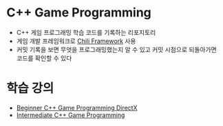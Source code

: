 ﻿# C++ Game Programming

- C++ 게임 프로그래밍 학습 코드를 기록하는 리포지토리
- 게임 개발 프레임워크로 [Chili Framework](https://github.com/planetchili/chili_framework) 사용
- 커밋 기록을 보면 무엇을 프로그래밍했는지 알 수 있고 커밋 시점으로 되돌아가면 코드를 확인할 수 있다

# 학습 강의

- [Beginner C++ Game Programming DirectX](https://www.youtube.com/playlist?list=PLqCJpWy5FohcehaXlCIt8sVBHBFFRVWsx)
- [Intermediate C++ Game Programming](https://www.youtube.com/playlist?list=PLqCJpWy5Fohfil0gvjzgdV4h29R9kDKtZ)

